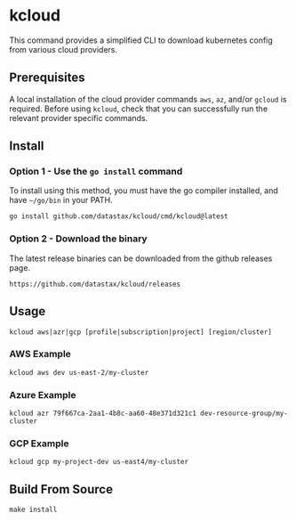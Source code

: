 # kcloud

This command provides a simplified CLI to download kubernetes config from various
cloud providers.

## Prerequisites

A local installation of the cloud provider commands `aws`, `az`, and/or `gcloud` is required.  Before using
`kcloud`, check that you can successfully run the relevant provider specific commands.

## Install

### Option 1 - Use the `go install` command

To install using this method, you must have the go compiler installed, and have `~/go/bin` in your PATH.

    go install github.com/datastax/kcloud/cmd/kcloud@latest

### Option 2 - Download the binary

The latest release binaries can be downloaded from the github releases page.

    https://github.com/datastax/kcloud/releases

## Usage

    kcloud aws|azr|gcp [profile|subscription|project] [region/cluster]
    
### AWS Example

    kcloud aws dev us-east-2/my-cluster
    
### Azure Example

    kcloud azr 79f667ca-2aa1-4b8c-aa60-48e371d321c1 dev-resource-group/my-cluster
    
### GCP Example

    kcloud gcp my-project-dev us-east4/my-cluster
    
## Build From Source

    make install
